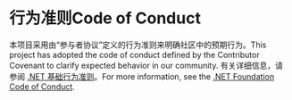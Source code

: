 # <a name="code-of-conduct"></a><span data-ttu-id="b2ac2-101">行为准则</span><span class="sxs-lookup"><span data-stu-id="b2ac2-101">Code of Conduct</span></span>

<span data-ttu-id="b2ac2-102">本项目采用由“参与者协议”定义的行为准则来明确社区中的预期行为。</span><span class="sxs-lookup"><span data-stu-id="b2ac2-102">This project has adopted the code of conduct defined by the Contributor Covenant to clarify expected behavior in our community.</span></span>
<span data-ttu-id="b2ac2-103">有关详细信息，请参阅 [.NET 基础行为准则](https://dotnetfoundation.org/code-of-conduct)。</span><span class="sxs-lookup"><span data-stu-id="b2ac2-103">For more information, see the [.NET Foundation Code of Conduct](https://dotnetfoundation.org/code-of-conduct).</span></span>
